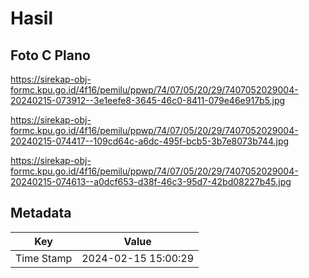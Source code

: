 # Hasil

## Foto C Plano

https://sirekap-obj-formc.kpu.go.id/4f16/pemilu/ppwp/74/07/05/20/29/7407052029004-20240215-073912--3e1eefe8-3645-46c0-8411-079e46e917b5.jpg

https://sirekap-obj-formc.kpu.go.id/4f16/pemilu/ppwp/74/07/05/20/29/7407052029004-20240215-074417--109cd64c-a6dc-495f-bcb5-3b7e8073b744.jpg

https://sirekap-obj-formc.kpu.go.id/4f16/pemilu/ppwp/74/07/05/20/29/7407052029004-20240215-074613--a0dcf653-d38f-46c3-95d7-42bd08227b45.jpg


## Metadata

| Key        | Value               |
| ---------- | ------------------- |
| Time Stamp | 2024-02-15 15:00:29 |



